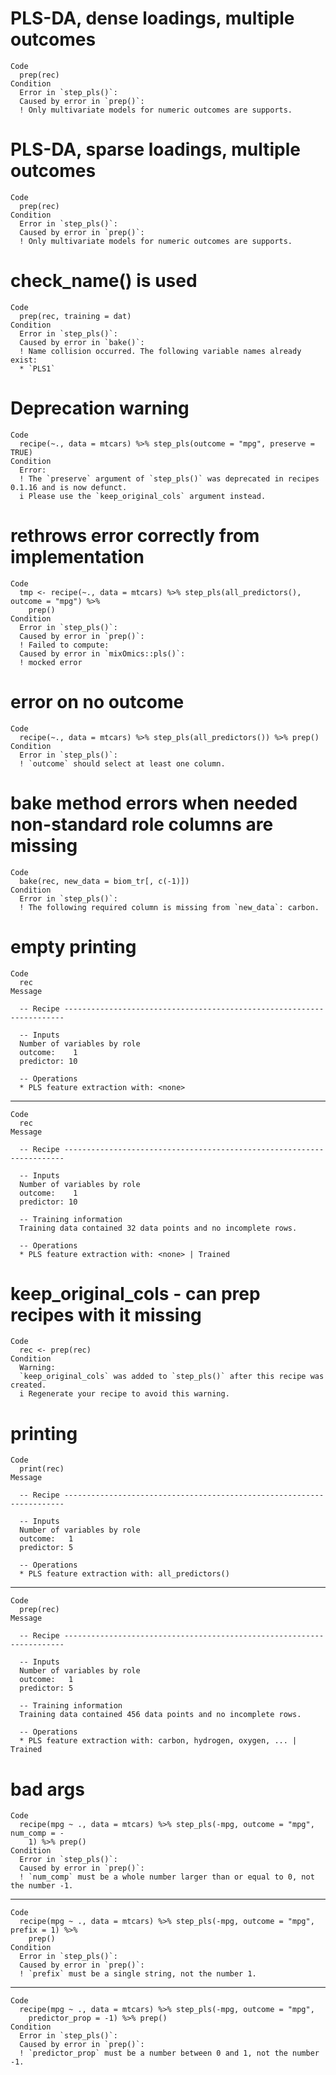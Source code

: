 # PLS-DA, dense loadings, multiple outcomes

    Code
      prep(rec)
    Condition
      Error in `step_pls()`:
      Caused by error in `prep()`:
      ! Only multivariate models for numeric outcomes are supports.

# PLS-DA, sparse loadings, multiple outcomes

    Code
      prep(rec)
    Condition
      Error in `step_pls()`:
      Caused by error in `prep()`:
      ! Only multivariate models for numeric outcomes are supports.

# check_name() is used

    Code
      prep(rec, training = dat)
    Condition
      Error in `step_pls()`:
      Caused by error in `bake()`:
      ! Name collision occurred. The following variable names already exist:
      * `PLS1`

# Deprecation warning

    Code
      recipe(~., data = mtcars) %>% step_pls(outcome = "mpg", preserve = TRUE)
    Condition
      Error:
      ! The `preserve` argument of `step_pls()` was deprecated in recipes 0.1.16 and is now defunct.
      i Please use the `keep_original_cols` argument instead.

# rethrows error correctly from implementation

    Code
      tmp <- recipe(~., data = mtcars) %>% step_pls(all_predictors(), outcome = "mpg") %>%
        prep()
    Condition
      Error in `step_pls()`:
      Caused by error in `prep()`:
      ! Failed to compute:
      Caused by error in `mixOmics::pls()`:
      ! mocked error

# error on no outcome

    Code
      recipe(~., data = mtcars) %>% step_pls(all_predictors()) %>% prep()
    Condition
      Error in `step_pls()`:
      ! `outcome` should select at least one column.

# bake method errors when needed non-standard role columns are missing

    Code
      bake(rec, new_data = biom_tr[, c(-1)])
    Condition
      Error in `step_pls()`:
      ! The following required column is missing from `new_data`: carbon.

# empty printing

    Code
      rec
    Message
      
      -- Recipe ----------------------------------------------------------------------
      
      -- Inputs 
      Number of variables by role
      outcome:    1
      predictor: 10
      
      -- Operations 
      * PLS feature extraction with: <none>

---

    Code
      rec
    Message
      
      -- Recipe ----------------------------------------------------------------------
      
      -- Inputs 
      Number of variables by role
      outcome:    1
      predictor: 10
      
      -- Training information 
      Training data contained 32 data points and no incomplete rows.
      
      -- Operations 
      * PLS feature extraction with: <none> | Trained

# keep_original_cols - can prep recipes with it missing

    Code
      rec <- prep(rec)
    Condition
      Warning:
      `keep_original_cols` was added to `step_pls()` after this recipe was created.
      i Regenerate your recipe to avoid this warning.

# printing

    Code
      print(rec)
    Message
      
      -- Recipe ----------------------------------------------------------------------
      
      -- Inputs 
      Number of variables by role
      outcome:   1
      predictor: 5
      
      -- Operations 
      * PLS feature extraction with: all_predictors()

---

    Code
      prep(rec)
    Message
      
      -- Recipe ----------------------------------------------------------------------
      
      -- Inputs 
      Number of variables by role
      outcome:   1
      predictor: 5
      
      -- Training information 
      Training data contained 456 data points and no incomplete rows.
      
      -- Operations 
      * PLS feature extraction with: carbon, hydrogen, oxygen, ... | Trained

# bad args

    Code
      recipe(mpg ~ ., data = mtcars) %>% step_pls(-mpg, outcome = "mpg", num_comp = -
        1) %>% prep()
    Condition
      Error in `step_pls()`:
      Caused by error in `prep()`:
      ! `num_comp` must be a whole number larger than or equal to 0, not the number -1.

---

    Code
      recipe(mpg ~ ., data = mtcars) %>% step_pls(-mpg, outcome = "mpg", prefix = 1) %>%
        prep()
    Condition
      Error in `step_pls()`:
      Caused by error in `prep()`:
      ! `prefix` must be a single string, not the number 1.

---

    Code
      recipe(mpg ~ ., data = mtcars) %>% step_pls(-mpg, outcome = "mpg",
        predictor_prop = -1) %>% prep()
    Condition
      Error in `step_pls()`:
      Caused by error in `prep()`:
      ! `predictor_prop` must be a number between 0 and 1, not the number -1.

